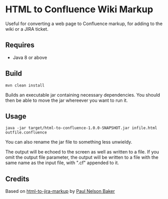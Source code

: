 # HTML to Confluence Wiki Markup

Useful for converting a web page to Confluence markup, for adding to the wiki or a JIRA ticket.

## Requires 
- Java 8 or above

## Build

`mvn clean install`

Builds an executable jar containing necessary dependencies.  You should then be able to move the jar whereever you want to run it.

## Usage

`java -jar target/html-to-confluence-1.0.0-SNAPSHOT.jar infile.html outfile.confluence`

You can also rename the jar file to something less unwieldy.

The output will be echoed to the screen as well as written to a file.  If you omit the output file parameter, the output will be written to a file 
with the same name as the input file, with ".cf" appended to it.

## Credits

Based on [html-to-jira-markup](https://github.com/paul-nelson-baker/html-to-jira-markup) by [Paul Nelson Baker](https://github.com/paul-nelson-baker)
